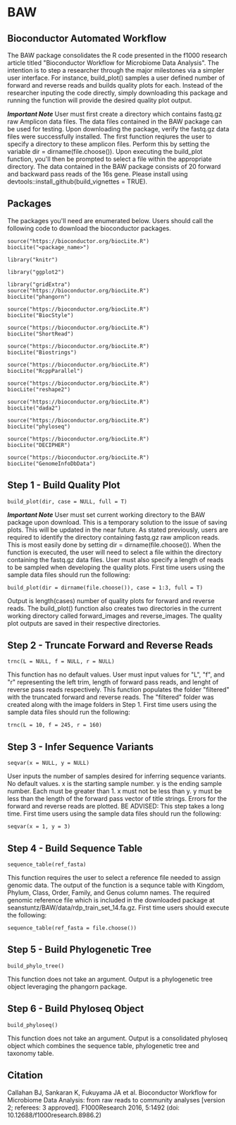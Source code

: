 # BAW
## Bioconductor Automated Workflow
The BAW package consolidates the R code presented in the f1000 research article titled "Bioconductor Workflow for Microbiome Data 
Analysis". The intention is to step a researcher through the major milestones via a simpler user interface. For instance, 
build_plot() samples a user defined number of forward and reverse reads and builds quality plots for each. Instead of the researcher 
inputing the code directly, simply downloading this package and running the function will provide the desired quality plot output. 

***Important Note*** User must first create a directory which contains fastq.gz raw Amplicon data  files.  The data files contained in the BAW package can be used for testing. Upon downloading the package, verify the fastq.gz data files were successfully installed. The first function reqiures the user to specify a directory to these amplicon files. Perform this by setting the variable
dir = dirname(file.choose()). Upon executing the build_plot function, you'll then be prompted to select a file within the appropriate directory. The data contained in the BAW package consists of 20 forward and backward pass reads of the 16s gene.  Please install using devtools::install_github(build_vignettes = TRUE).

## Packages
The packages you'll need are enumerated below. Users should call the following code to download the bioconductor packages. 
```{r}
source("https://bioconductor.org/biocLite.R") 
biocLite("<package_name>")
```
```{r}
library("knitr")

library("ggplot2")

library("gridExtra")
source("https://bioconductor.org/biocLite.R")
biocLite("phangorn")

source("https://bioconductor.org/biocLite.R")
biocLite("BiocStyle")

source("https://bioconductor.org/biocLite.R")
biocLite("ShortRead")

source("https://bioconductor.org/biocLite.R")
biocLite("Biostrings")

source("https://bioconductor.org/biocLite.R")
biocLite("RcppParallel")

source("https://bioconductor.org/biocLite.R")
biocLite("reshape2")

source("https://bioconductor.org/biocLite.R")
biocLite("dada2")

source("https://bioconductor.org/biocLite.R")
biocLite("phyloseq")

source("https://bioconductor.org/biocLite.R")
biocLite("DECIPHER")

source("https://bioconductor.org/biocLite.R")
biocLite("GenomeInfoDbData")
```

## Step 1 - Build Quality Plot
```{r}
build_plot(dir, case = NULL, full = T)
```
***Important Note*** User must set current working directory to the BAW package upon download. This is a temporary solution to the issue of saving plots. This will be updated in the near future. As stated previously, users are required to identify the directory containing fastq.gz raw amplicon reads. This is most easily done by setting dir = dirname(file.choose()). When the function is executed, the user will need to select a file within the directory containing the fastq.gz data files. User must also specify a length of reads to be sampled when developing the quality plots. First time users using the sample data files should run the following:
```{r}
build_plot(dir = dirname(file.choose()), case = 1:3, full = T)
``` 
Output is length(cases) number of quality plots for forward and reverse reads. The build_plot() function also creates two directories in the current working directory called forward_images and reverse_images. The quality plot outputs are saved in their respective directories.

## Step 2 - Truncate Forward and Reverse Reads
```{r}
trnc(L = NULL, f = NULL, r = NULL)
```
This function has no default values. User must input values for "L", "f", and "r" representing the left trim, length of forward pass reads, and lenght of reverse pass reads respectively. This function populates the folder "filtered" with the truncated forward and reverse reads. The "filtered" folder was created along with the image folders in Step 1. First time users using the sample data files should run the following:
```{r}
trnc(L = 10, f = 245, r = 160)
```

## Step 3 - Infer Sequence Variants
```{r}
seqvar(x = NULL, y = NULL)
```
User inputs the number of samples desired for inferring sequence variants. No default values. x is the starting sample number. y is the ending sample number. Each must be greater than 1. x must not be less than y. y must be less than the length of the forward pass vector of title strings. Errors for the forward and reverse reads are plotted. BE ADVISED: This step takes a long time. First time users using the sample data files should run the following:
```{r}
seqvar(x = 1, y = 3)
```

## Step 4 - Build Sequence Table
```{r}
sequence_table(ref_fasta)
```
This function requires the user to select a reference file needed to assign genomic data. The output of the function is a sequnce table with Kingdom, Phylum, Class, Order, Family, and Genus column names. The required genomic reference file which is included in the downloaded package at seanstuntz/BAW/data/rdp_train_set_14.fa.gz. First time users should execute the following:
```{r}
sequence_table(ref_fasta = file.choose())
```

## Step 5 - Build Phylogenetic Tree
```{r}
build_phylo_tree()
```
This function does not take an argument. Output is a phylogenetic tree object leveraging the phangorn package.  

## Step 6 - Build Phyloseq Object
```{r}
build_phyloseq()
```
This function does not take an argument. Output is a consolidated phyloseq object which combines the sequence table, phylogenetic tree and taxonomy table.

## Citation
Callahan BJ, Sankaran K, Fukuyama JA et al. Bioconductor Workflow for Microbiome Data Analysis: from raw reads to community 
analyses [version 2; referees: 3 approved]. F1000Research 2016, 5:1492 (doi: 10.12688/f1000research.8986.2) 
